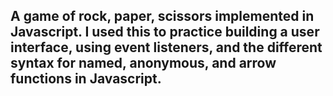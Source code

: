 ## A game of rock, paper, scissors implemented in Javascript. I used this to practice building a user interface, using event listeners, and the different syntax for named, anonymous, and arrow functions in Javascript.
